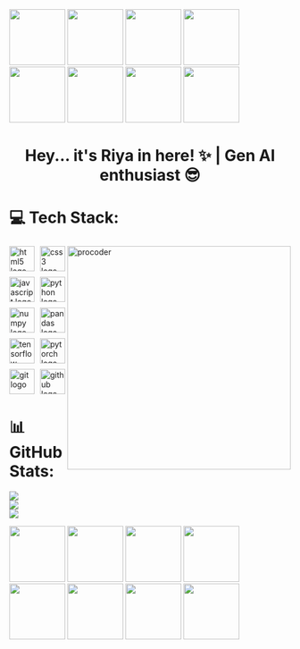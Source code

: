 <div>
  <img src="https://user-images.githubusercontent.com/74038190/213911110-aedbef38-a29f-4b6b-a65c-11608b4f75a5.gif" width="100" />
  <img src="https://user-images.githubusercontent.com/74038190/213911110-aedbef38-a29f-4b6b-a65c-11608b4f75a5.gif" width="100" />
  <img src="https://user-images.githubusercontent.com/74038190/213911110-aedbef38-a29f-4b6b-a65c-11608b4f75a5.gif" width="100" />
  <img src="https://user-images.githubusercontent.com/74038190/213911110-aedbef38-a29f-4b6b-a65c-11608b4f75a5.gif" width="100" />
  <img src="https://user-images.githubusercontent.com/74038190/213911110-aedbef38-a29f-4b6b-a65c-11608b4f75a5.gif" width="100" />
  <img src="https://user-images.githubusercontent.com/74038190/213911110-aedbef38-a29f-4b6b-a65c-11608b4f75a5.gif" width="100" />
  <img src="https://user-images.githubusercontent.com/74038190/213911110-aedbef38-a29f-4b6b-a65c-11608b4f75a5.gif" width="100" />
  <img src="https://user-images.githubusercontent.com/74038190/213911110-aedbef38-a29f-4b6b-a65c-11608b4f75a5.gif" width="100" />
</div>

<h1 align="center">Hey... it's Riya in here! ✨ | Gen AI enthusiast 😎</h1>


# 💻 Tech Stack:
###
  <img align="right" alt="procoder" src="https://user-images.githubusercontent.com/74038190/212750996-938b257b-266c-45a7-9af7-655341c0f58b.gif" width="400"/>
  <!-- Tech Stack on the right -->
  <div style="flex: 0 0 60%; display: flex; flex-wrap: wrap; justify-content: flex-start; gap: 10px;">
    <img src="https://cdn.jsdelivr.net/gh/devicons/devicon/icons/html5/html5-original.svg" height="45" alt="html5 logo" />
    <img src="https://cdn.jsdelivr.net/gh/devicons/devicon/icons/css3/css3-original.svg" height="45" alt="css3 logo" />
    <img src="https://cdn.jsdelivr.net/gh/devicons/devicon/icons/javascript/javascript-original.svg" height="45" alt="javascript logo" />
    <img src="https://cdn.jsdelivr.net/gh/devicons/devicon/icons/python/python-original.svg" height="45" alt="python logo" />
    <img src="https://cdn.jsdelivr.net/gh/devicons/devicon/icons/numpy/numpy-original.svg" height="45" alt="numpy logo" />
    <img src="https://cdn.jsdelivr.net/gh/devicons/devicon/icons/pandas/pandas-original.svg" height="45" alt="pandas logo" />
    <img src="https://cdn.jsdelivr.net/gh/devicons/devicon/icons/tensorflow/tensorflow-original.svg" height="45" alt="tensorflow logo" />
    <img src="https://cdn.jsdelivr.net/gh/devicons/devicon/icons/pytorch/pytorch-original.svg" height="45" alt="pytorch logo" />
    <img src="https://cdn.simpleicons.org/git/F05032" height="45" alt="git logo" />
    <img src="https://skillicons.dev/icons?i=github" height="45" alt="github logo" />
  </div>
</div>


# 📊 GitHub Stats:
![](https://github-readme-stats.vercel.app/api?username=Riyamore02&theme=radical&show_icons=true&hide_border=true&count_private=true)<br/>
![](https://github-readme-streak-stats.herokuapp.com/?user=Riyamore02&theme=radical&hide_border=true)<br/>
![](https://github-readme-stats.vercel.app/api/top-langs/?username=Riyamore02&theme=radical&show_icons=true&hide_border=true&layout=compact)

<div>
  <img src="https://user-images.githubusercontent.com/74038190/213911110-aedbef38-a29f-4b6b-a65c-11608b4f75a5.gif" width="100" />
  <img src="https://user-images.githubusercontent.com/74038190/213911110-aedbef38-a29f-4b6b-a65c-11608b4f75a5.gif" width="100" />
  <img src="https://user-images.githubusercontent.com/74038190/213911110-aedbef38-a29f-4b6b-a65c-11608b4f75a5.gif" width="100" />
  <img src="https://user-images.githubusercontent.com/74038190/213911110-aedbef38-a29f-4b6b-a65c-11608b4f75a5.gif" width="100" />
  <img src="https://user-images.githubusercontent.com/74038190/213911110-aedbef38-a29f-4b6b-a65c-11608b4f75a5.gif" width="100" />
  <img src="https://user-images.githubusercontent.com/74038190/213911110-aedbef38-a29f-4b6b-a65c-11608b4f75a5.gif" width="100" />
  <img src="https://user-images.githubusercontent.com/74038190/213911110-aedbef38-a29f-4b6b-a65c-11608b4f75a5.gif" width="100" />
  <img src="https://user-images.githubusercontent.com/74038190/213911110-aedbef38-a29f-4b6b-a65c-11608b4f75a5.gif" width="100" />
</div>
